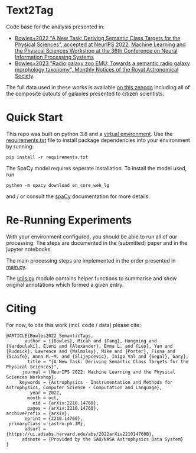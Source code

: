 # Text2Tag
Code base for the analysis presented in:
- [Bowles+2022 "A New Task: Deriving Semantic Class Targets for the Physical Sciences", accepted at NeurIPS 2022, Machine Learning and the Physical Sciences Workshop at the 36th Conference on Neural Information Processing Systems](https://arxiv.org/abs/2210.14760)
- [Bowles+2023 "Radio galaxy zoo EMU: Towards a semantic radio galaxy morphology taxonomy", Monthly Notices of the Royal Astronomical Society](https://doi.org/10.1093/mnras/stad1021).

The full data used in these works is available [on this zenodo](https://zenodo.org/record/7254123#.Y3d5EdLP2xE) including all of the composite cutouts of galaxies presented to citizen scientists.

# Quick Start
This repo was built on python 3.8 and a [virtual environment](https://docs.python.org/3/library/venv.html).
Use the [requirements.txt](./requirements.txt) file to install package
dependencies into your environment by running:
```
pip install -r requirements.txt
```

The SpaCy model requires seperate installation. To install the model used, run
```
python -m spacy download en_core_web_lg
```
and / or consult the [spaCy](https://spacy.io/usage#_title) documentation for more details.

# Re-Running Experiments
With your environment configured, you should be able to run all of our
processing. The steps are documented in the (submitted) paper and in the
jupyter notebooks.

The main processing steps are implemented in the order presented in [main.py](./Text2Tags/main.py).

The [utils.py](./Text2Tags/utils.py) module contains helper functions to
summarise and show original annotations which formed a given entry.

# Citing
For now, to cite this work (incl. code / data) please cite:
```
@ARTICLE{Bowles2022_SemanticTags,
       author = {{Bowles}, Micah and {Tang}, Hongming and {Vardoulaki}, Eleni and {Alexander}, Emma L. and {Luo}, Yan and {Rudnick}, Lawrence and {Walmsley}, Mike and {Porter}, Fiona and {Scaife}, Anna M.~M. and {Slijepcevic}, Inigo Val and {Segal}, Gary},
        title = "{A New Task: Deriving Semantic Class Targets for the Physical Sciences}",
      journal = {NeurIPS 2022: Machine Learning and the Physical Sciences Workshop},
     keywords = {Astrophysics - Instrumentation and Methods for Astrophysics, Computer Science - Computation and Language},
         year = 2022,
        month = oct,
          eid = {arXiv:2210.14760},
        pages = {arXiv:2210.14760},
archivePrefix = {arXiv},
       eprint = {2210.14760},
 primaryClass = {astro-ph.IM},
       adsurl = {https://ui.adsabs.harvard.edu/abs/2022arXiv221014760B},
      adsnote = {Provided by the SAO/NASA Astrophysics Data System}
}
```
